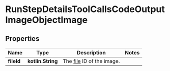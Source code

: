 
# RunStepDetailsToolCallsCodeOutputImageObjectImage

## Properties
Name | Type | Description | Notes
------------ | ------------- | ------------- | -------------
**fileId** | **kotlin.String** | The [file](/docs/api-reference/files) ID of the image. | 



